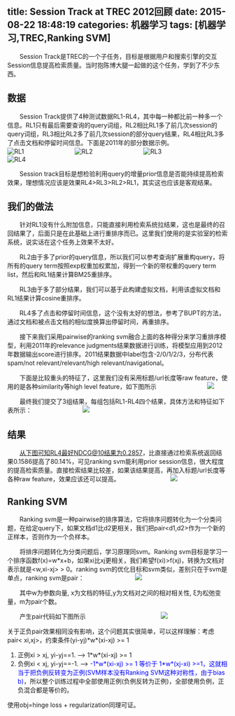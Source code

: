 title: Session Track at TREC 2012回顾
date: 2015-08-22 18:48:19
categories: 机器学习
tags: [机器学习,TREC,Ranking SVM]
---

　　Session Track是TREC的一个子任务，目标是根据用户和搜索引擎的交互Session信息提高检索质量。当时抱陈博大腿一起做的这个任务，学到了不少东西。

## 数据

　　Session Track提供了4种测试数据RL1-RL4，其中每一种都比前一种多一个信息。RL1只有最后需要查询的query词组，RL2相比RL1多了前几次session的query词组，RL3相比RL2多了前几次session的部分query结果，RL4相比RL3多了点击文档和停留时间信息。下面是2011年的部分数据示例。
　　　　　　　　![RL1](../../../../img/sessiontrack/RL1.png) 
　　　　　　　　![RL2](../../../../img/sessiontrack/RL2.png)
　　　　　　　　![RL3](../../../../img/sessiontrack/RL3.png)
　　　　　　　　![RL4](../../../../img/sessiontrack/RL4.png)
 
　　Session track目标是想检验利用query的增量prior信息是否能持续提高检索效果，理想情况应该是效果RL4>RL3>RL2>RL1，其实这也应该是客观结果。

## 我们的做法
　　针对RL1没有什么附加信息，只能直接利用检索系统拉结果，这也是最终的召回结果了，后面只是在此基础上进行重排序而已。这里我们使用的是实验室的检索系统，说实话在这个任务上效果不太好。

　　RL2由于多了prior的query信息，所以我们可以参考查询扩展重构query，将所有的query term按照exp权重加权累加，得到一个新的带权重的query term list，然后和RL1结果计算BM25重排序。

　　RL3由于多了部分结果，我们可以基于此构建虚拟文档，利用该虚拟文档和RL1结果计算cosine重排序。

　　RL4多了点击和停留时间信息，这个没有太好的想法，参考了BUPT的方法，通过文档和被点击文档的相似度换算出停留时间，再重排序。

　　接下来我们采用pairwise的ranking svm融合上面的各种得分来学习重排序模型，利用2011年的relevance judgments结果数据进行训练，将模型应用到2012年数据输出score进行排序。2011结果数据中label包含-2/0/1/2/3，分布代表spam/not relevant/relevant/high relevant/navigational。

　　下面是比较重头的特征了，这里我们没有采用标题/url长度等raw feature，使用的是各种similarity等high level feature，如下图所示
　　　　　　　　![](../../../../img/sessiontrack/features.png)

　　最终我们提交了3组结果，每组包括RL1-RL4四个结果，具体方法和特征如下表所示：
　　　　　　　　![](../../../../img/sessiontrack/methods.png)
 
## 结果
　　从下图可知RL4最好NDCG@10结果为0.2857，比直接通过检索系统返回结果0.1586提高了80.14%，可见ranking svm能利用prior session信息，很大程度的提高检索质量。直接检索结果比较差，如果该结果提高，再加入标题/url长度等各种raw feature，效果应该还可以提高。
　　　　　　　　![](../../../../img/sessiontrack/result.png)
 
## Ranking SVM
　　Ranking svm是一种pairwise的排序算法，它将排序问题转化为一个分类问题，在给定query下，如果文档d1比d2更相关，我们把pair<d1,d2>作为一个新的正样本，否则作为一个负样本。

　　将排序问题转化为分类问题后，学习原理同svm。Ranking svm目标是学习一个排序函数f(x)=w*x+b，如果xi比xj更相关，我们希望f(xi)>f(xj)，转换为文档对表示就是<w,xi-xj> > 0。ranking svm的优化目标和svm类似，差别只在于svm是单点，ranking svm是pair：
　　　　　　　　![](../../../../img/sessiontrack/rankingsvmobj.png) 

　　其中w为参数向量, x为文档的特征,y为文档对之间的相对相关性, ξ为松弛变量，m为pair个数。

　　产生pair代码如下图所示
　　　　　　　　　　　　![](../../../../img/sessiontrack/svm_light.png) 

关于正负pair效果相同没有影响，这个问题其实很简单，可以这样理解：考虑pair< xi,xj>，约束条件(yi-yj)\*w\*(xi-xj) >= 1

1. 正例xi > xj, yi-yj==1. --> 1\*w\*(xi-xj) >= 1
2. 负例xi < xj, yi-yj==-1. --> <font color='blue'> -1\*w\*(xi-xj) >= 1 等价于 1\*w\*(xj-xi) >=1，这就相当于把负例反转变为正例(SVM样本没有Ranking SVM这种对称性，由于bias b)</font>，所以整个训练过程中全部使用正例(负例反转为正例)，全部使用负例，正负混合都是等价的。

使用obj=hinge loss + regularization同理可证。
